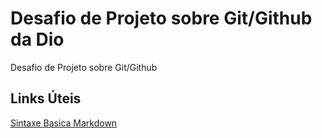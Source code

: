 # Desafio de Projeto sobre Git/Github da Dio
Desafio de Projeto sobre Git/Github
## Links Úteis 
[Sintaxe Basica Markdown](https://www.markdownguide.org/basic-syntax/)
